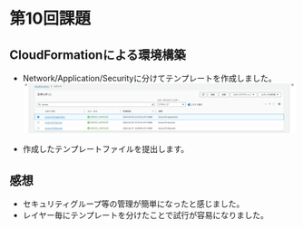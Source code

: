 # 第10回課題

## CloudFormationによる環境構築

- Network/Application/Securityに分けてテンプレートを作成しました。  
![作成結果](lecture10_images\cloudformation.png)

- 作成したテンプレートファイルを提出します。

## 感想

- セキュリティグループ等の管理が簡単になったと感じました。
- レイヤー毎にテンプレートを分けたことで試行が容易になりました。